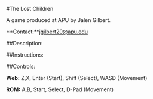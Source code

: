 #The Lost Children

 A game produced at APU by Jalen Gilbert.

 **Contact:**jgilbert20@apu.edu

 ##Description:

 ##Instructions:

 ##Controls:

 **Web:** Z,X, Enter (Start), Shift (Select), WASD (Movement)

 **ROM:** A,B, Start, Select, D-Pad (Movement) 